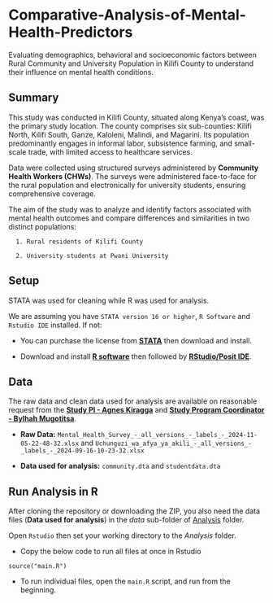 # Comparative-Analysis-of-Mental-Health-Predictors
Evaluating demographics, behavioral and socioeconomic factors between Rural Community and University Population in Kilifi County to understand their influence on mental health conditions.

## Summary

This study was conducted in Kilifi County, situated along Kenya’s coast, was the primary study location. The county comprises six sub-counties: Kilifi North, Kilifi South, Ganze, Kaloleni, Malindi, and Magarini. Its population predominantly engages in informal labor, subsistence farming, and small-scale trade, with limited access to healthcare services.

Data were collected using structured surveys administered by **Community Health Workers (CHWs)**. The surveys were administered face-to-face for the rural population and electronically for university students, ensuring comprehensive coverage.

The aim of the study was to analyze and identify factors associated with mental health outcomes and compare differences and similarities in two distinct populations:

      1. Rural residents of Kilifi County
      
      2. University students at Pwani University
      
## Setup

STATA was used for cleaning while R was used for analysis.

We are assuming you have `STATA version 16 or higher`, `R Software` and `Rstudio IDE` installed. If not:

- You can purchase the license from [**STATA**](https://www.stata.com/) then download and install.

- Download and install [**R software**](https://www.r-project.org/) then followed by [**RStudio/Posit IDE**](https://posit.co/download/rstudio-desktop/).

## Data

The raw data and clean data used for analysis are available on reasonable request from the [**Study PI - Agnes Kiragga**](mailto:akiragga@aphrc.org?subject=[GitHub]%20Source%20Han%20Sans) and [**Study Program Coordinator - Bylhah Mugotitsa**](mailto:bmugotitsa@aphrc.org?subject=[GitHub]%20Source%20Han%20Sans).

- **Raw Data:** `Mental_Health_Survey_-_all_versions_-_labels_-_2024-11-05-22-48-32.xlsx` and `Uchunguzi_wa_afya_ya_akili_-_all_versions_-_labels_-_2024-09-16-10-23-32.xlsx`

- **Data used for analysis:** `community.dta` and `studentdata.dta`

## Run Analysis in R

After cloning the repository or downloading the ZIP, you also need the data files (**Data used for analysis**) in the _data_ sub-folder of [Analysis](./Analysis) folder.

Open `Rstudio` then set your working directory to the _Analysis_ folder. 

- Copy the below code to run all files at once in Rstudio

```
source("main.R")

```
- To run individual files, open the `main.R` script, and run from the beginning.
